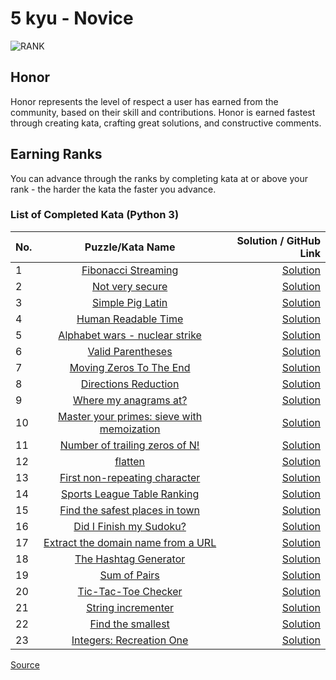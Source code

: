 # 5 kyu - Novice

![RANK](https://github.com/ikostan/codewars/blob/master/img/copy-rank-kyu.png)

## Honor

Honor represents the level of respect a user has earned from the community,
based on their skill and contributions. Honor is earned fastest through
creating kata, crafting great solutions, and constructive comments.

## Earning Ranks

You can advance through the ranks by completing kata at or above your
rank - the harder the kata the faster you advance.

### List of Completed Kata (Python 3)
<!-- markdownlint-disable MD013 -->
| No. |                                           Puzzle/Kata Name                                           |                                                                                      Solution / GitHub Link |
|-----|:----------------------------------------------------------------------------------------------------:|------------------------------------------------------------------------------------------------------------:|
| 1   |            [Fibonacci Streaming](https://www.codewars.com/kata/55695bc4f75bbaea5100016b)             |                       [Solution](https://github.com/ikostan/codewars/tree/master/kyu_5/fibonacci_streaming) |
| 2   |              [Not very secure](https://www.codewars.com/kata/526dbd6c8c0eb53254000110)               |                           [Solution](https://github.com/ikostan/codewars/tree/master/kyu_5/not_very_secure) |
| 3   |              [Simple Pig Latin](https://www.codewars.com/kata/520b9d2ad5c005041100000f)              |                          [Solution](https://github.com/ikostan/codewars/tree/master/kyu_5/simple_pig_latin) |
| 4   |            [Human Readable Time](https://www.codewars.com/kata/52685f7382004e774f0001f7)             |                       [Solution](https://github.com/ikostan/codewars/tree/master/kyu_5/human_readable_time) |
| 5   |     [Alphabet wars - nuclear strike](https://www.codewars.com/kata/alphabet-wars-nuclear-strike)     |              [Solution](https://github.com/ikostan/codewars/tree/master/kyu_5/alphabet_wars_nuclear_strike) |
| 6   |             [Valid Parentheses](https://www.codewars.com/kata/52774a314c2333f0a7000688)              |                         [Solution](https://github.com/ikostan/codewars/tree/master/kyu_5/valid_parentheses) |
| 7   |          [Moving Zeros To The End](https://www.codewars.com/kata/52597aa56021e91c93000cb0)           |                   [Solution](https://github.com/ikostan/codewars/tree/master/kyu_5/moving_zeros_to_the_end) |
| 8   |            [Directions Reduction](https://www.codewars.com/kata/550f22f4d758534c1100025a)            |                      [Solution](https://github.com/ikostan/codewars/tree/master/kyu_5/directions_reduction) |
| 9   |           [Where my anagrams at?](https://www.codewars.com/kata/523a86aa4230ebb5420001e1)            |                      [Solution](https://github.com/ikostan/codewars/tree/master/kyu_5/where_my_anagrams_at) |
| 10  | [Master your primes: sieve with memoization](https://www.codewars.com/kata/58603c898989d15e9e000475) | [Solution](https://github.com/ikostan/codewars/tree/master/kyu_5/master_your_primes_sieve_with_memoization) |
| 11  |       [Number of trailing zeros of N!](https://www.codewars.com/kata/52f787eb172a8b4ae1000a34)       |             [Solution](https://github.com/ikostan/codewars/tree/master/kyu_5/number_of_trailing_zeros_of_n) |
| 12  |                  [flatten](https://www.codewars.com/kata/513fa1d75e4297ba38000003)                   |                                   [Solution](https://github.com/ikostan/codewars/tree/master/kyu_5/flatten) |
| 13  |       [First non-repeating character](https://www.codewars.com/kata/52bc74d4ac05d0945d00054e)        |             [Solution](https://github.com/ikostan/codewars/tree/master/kyu_5/first_non_repeating_character) |
| 14  |        [Sports League Table Ranking](https://www.codewars.com/kata/5e0baea9d772160032022e8c)         |               [Solution](https://github.com/ikostan/codewars/tree/master/kyu_5/sports_league_table_ranking) |
| 15  |       [Find the safest places in town](https://www.codewars.com/kata/5dd82b7cd3d6c100109cb4ed)       |            [Solution](https://github.com/ikostan/codewars/tree/master/kyu_5/find_the_safest_places_in_town) |
| 16  |          [Did I Finish my Sudoku?](https://www.codewars.com/kata/53db96041f1a7d32dc0004d2)           |                    [Solution](https://github.com/ikostan/codewars/tree/master/kyu_5/did_i_finish_my_sudoku) |
| 17  |     [Extract the domain name from a URL](https://www.codewars.com/kata/514a024011ea4fb54200004b)     |          [Solution](https://github.com/ikostan/codewars/tree/master/kyu_5/extract_the_domain_name_from_url) |
| 18  |           [The Hashtag Generator](https://www.codewars.com/kata/52449b062fb80683ec000024)            |                     [Solution](https://github.com/ikostan/codewars/tree/master/kyu_5/the_hashtag_generator) |
| 19  |                [Sum of Pairs](https://www.codewars.com/kata/54d81488b981293527000c8f)                |                              [Solution](https://github.com/ikostan/codewars/tree/master/kyu_5/sum_of_pairs) |
| 20  |            [Tic-Tac-Toe Checker](https://www.codewars.com/kata/525caa5c1bf619d28c000335)             |                       [Solution](https://github.com/ikostan/codewars/tree/master/kyu_5/tic_tac_toe_checker) |
| 21  |             [String incrementer](https://www.codewars.com/kata/54a91a4883a7de5d7800009c)             |                        [Solution](https://github.com/ikostan/codewars/tree/master/kyu_5/string_incrementer) |
| 22  |             [Find the smallest](https://www.codewars.com/kata/573992c724fc289553000e95)              |                         [Solution](https://github.com/ikostan/codewars/tree/master/kyu_5/find_the_smallest) |
| 23  |          [Integers: Recreation One](https://www.codewars.com/kata/55aa075506463dac6600010d)          |                   [Solution](https://github.com/ikostan/codewars/tree/master/kyu_5/integers_recreation_one) |
<!-- markdownlint-enable MD013 -->
[Source](https://www.codewars.com/about)